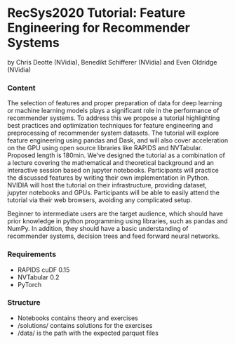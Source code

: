 # RecSys2020 Tutorial: Feature Engineering for Recommender Systems

by Chris Deotte (NVidia), Benedikt Schifferer (NVidia) and Even Oldridge (NVidia)

### Content

The selection of features and proper preparation of data for deep learning or machine learning models plays a significant role in the performance of recommender systems. To address this we propose a tutorial highlighting best practices and optimization techniques for feature engineering and preprocessing of recommender system datasets. The tutorial will explore feature engineering using pandas and Dask, and will also cover acceleration on the GPU using open source libraries like RAPIDS and NVTabular. Proposed length is 180min. We’ve designed the tutorial as a combination of a lecture covering the mathematical and theoretical background and an interactive session based on jupyter notebooks. Participants will practice the discussed features by writing their own implementation in Python. NVIDIA will host the tutorial on their infrastructure, providing dataset, jupyter notebooks and GPUs. Participants will be able to easily attend the tutorial via their web browsers, avoiding any complicated setup.

Beginner to intermediate users are the target audience, which should have prior knowledge in python programming using libraries, such as pandas and NumPy. In addition, they should have a basic understanding of recommender systems, decision trees and feed forward neural networks.

### Requirements

* RAPIDS cuDF 0.15
* NVTabular 0.2
* PyTorch

### Structure

* Notebooks contains theory and exercises
* /solutions/ contains solutions for the exercises
* /data/ is the path with the expected parquet files
